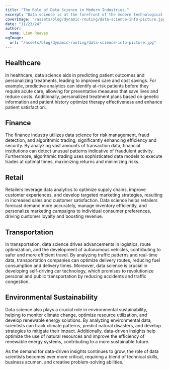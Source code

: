 ```yaml
---
title: "The Role of Data Science in Modern Industries."
excerpt: "Data science is at the forefront of the modern technological revolution, transforming industries by enabling data-driven decision-making and innovation. From healthcare to finance, retail to transportation, data science empowers organizations to harness the power of big data and gain valuable insights."
coverImage: "/assets/blog/dynamic-routing/data-science-info-picture.jpg"
date: "11/23/24"
author:
  name: Liam Reeves
ogImage:
  url: "/assets/blog/dynamic-routing/data-science-info-picture.jpg"
---
```


## Healthcare
In healthcare, data science aids in predicting patient outcomes and personalizing treatments, leading to improved care and cost savings. For example, predictive analytics can identify at-risk patients before they require acute care, allowing for preventative measures that save lives and reduce costs. Additionally, personalized treatment plans based on genetic information and patient history optimize therapy effectiveness and enhance patient satisfaction.

## Finance
The finance industry utilizes data science for risk management, fraud detection, and algorithmic trading, significantly enhancing efficiency and security. By analyzing vast amounts of transaction data, financial institutions can detect unusual patterns indicative of fraudulent activity. Furthermore, algorithmic trading uses sophisticated data models to execute trades at optimal times, maximizing returns and minimizing risks.

## Retail
Retailers leverage data analytics to optimize supply chains, improve customer experiences, and develop targeted marketing strategies, resulting in increased sales and customer satisfaction. Data science helps retailers forecast demand more accurately, manage inventory efficiently, and personalize marketing campaigns to individual consumer preferences, driving customer loyalty and boosting revenue.

## Transportation
In transportation, data science drives advancements in logistics, route optimization, and the development of autonomous vehicles, contributing to safer and more efficient travel. By analyzing traffic patterns and real-time data, transportation companies can optimize delivery routes, reducing fuel consumption and delivery times. Moreover, data science is crucial in developing self-driving car technology, which promises to revolutionize personal and public transportation by reducing accidents and traffic congestion.

## Environmental Sustainability
Data science also plays a crucial role in environmental sustainability, helping to monitor climate change, optimize resource utilization, and develop renewable energy solutions. By analyzing environmental data, scientists can track climate patterns, predict natural disasters, and develop strategies to mitigate their impact. Additionally, data-driven insights help optimize the use of natural resources and improve the efficiency of renewable energy systems, contributing to a more sustainable future.

As the demand for data-driven insights continues to grow, the role of data scientists becomes ever more critical, requiring a blend of technical skills, business acumen, and creative problem-solving abilities.